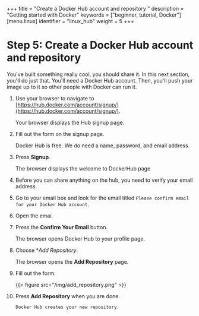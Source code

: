 +++
title = "Create a Docker Hub account and repository "
description = "Getting started with Docker"
keywords = ["beginner, tutorial, Docker"]
[menu.linux]
identifier = "linux_hub"
weight = 5
+++

# Step 5: Create a Docker Hub account and repository

You've built something really cool, you should share it. In this next section,
you'll do just that. You'll need a Docker Hub account. Then, you'll push your
image up to it so other people with Docker can run it.

1. Use your browser to navigate to [https://hub.docker.com/account/signup/](https://hub.docker.com/account/signup/).
	
	Your browser displays the Hub signup page.

2. Fill out the form on the signup page.

	Docker Hub is free. We do need a name, password, and email address.
		
3. Press **Signup**.

	The browser displays the welcome to DockerHub page
	
4. Before you can share anything on the hub, you need to verify your email address.

5. Go to your email box and look for the email titled `Please confirm email for your Docker Hub account`.

6. Open the emai.

7. Press the **Confirm Your Email** button.

	 The browser opens Docker Hub to your profile page.
	 
8. Choose **Add Repository*.

	The browser opens the **Add Repository** page.
	
9. Fill out the form.

	{{< figure src="/img/add_repository.png" >}}

10. Press **Add Repository** when you are done.

		Docker Hub creates your new repository.